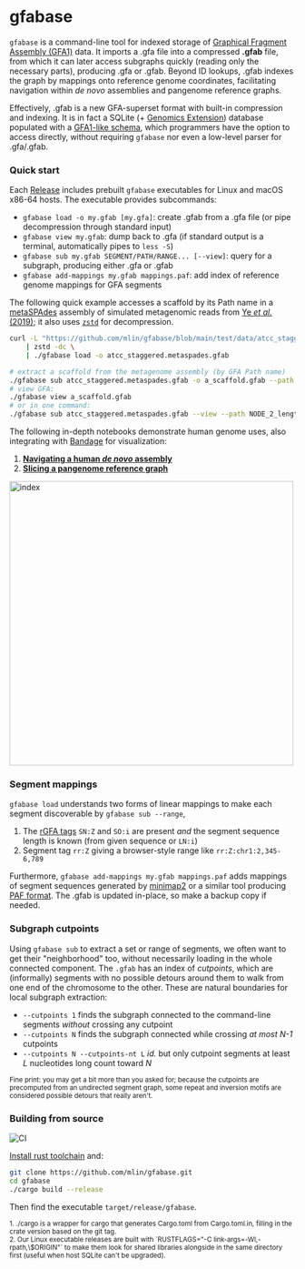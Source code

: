# gfabase

`gfabase` is a command-line tool for indexed storage of [Graphical Fragment Assembly (GFA1)](https://github.com/GFA-spec/GFA-spec) data. It imports a .gfa file into a compressed **.gfab** file, from which it can later access subgraphs quickly (reading only the necessary parts), producing .gfa or .gfab. Beyond ID lookups, .gfab indexes the graph by mappings onto reference genome coordinates, facilitating navigation within *de novo* assemblies and pangenome reference graphs.

Effectively, .gfab is a new GFA-superset format with built-in compression and indexing. It is in fact a SQLite (+ [Genomics Extension](https://github.com/mlin/GenomicSQLite)) database populated with a [GFA1-like schema](src/schema/GFA1.sql), which programmers have the option to access directly, without requiring `gfabase` nor even a low-level parser for .gfa/.gfab.

### Quick start

Each [Release](https://github.com/mlin/gfabase/releases) includes prebuilt `gfabase` executables for Linux and macOS x86-64 hosts. The executable provides subcommands:

* `gfabase load -o my.gfab [my.gfa]`: create .gfab from a .gfa file (or pipe decompression through standard input)
* `gfabase view my.gfab`: dump back to .gfa (if standard output is a terminal, automatically pipes to `less -S`)
* `gfabase sub my.gfab SEGMENT/PATH/RANGE... [--view]`: query for a subgraph, producing either .gfa or .gfab
* `gfabase add-mappings my.gfab mappings.paf`: add index of reference genome mappings for GFA segments

The following quick example accesses a scaffold by its Path name in a [metaSPAdes](https://cab.spbu.ru/software/meta-spades/) assembly of simulated metagenomic reads from [Ye <em>et al.</em> (2019)](https://dx.doi.org/10.1016/j.cell.2019.07.010); it also uses [`zstd`](https://github.com/facebook/zstd) for decompression.

```bash
curl -L "https://github.com/mlin/gfabase/blob/main/test/data/atcc_staggered.assembly_graph_with_scaffolds.gfa.zst?raw=true" \
    | zstd -dc \
    | ./gfabase load -o atcc_staggered.metaspades.gfab

# extract a scaffold from the metagenome assembly (by GFA Path name)
./gfabase sub atcc_staggered.metaspades.gfab -o a_scaffold.gfab --path NODE_2_length_747618_cov_15.708553_3
# view GFA:
./gfabase view a_scaffold.gfab
# or in one command:
./gfabase sub atcc_staggered.metaspades.gfab --view --path NODE_2_length_747618_cov_15.708553_3
```

The following in-depth notebooks demonstrate human genome uses, also integrating with [Bandage](https://rrwick.github.io/Bandage/) for visualization:

1. **[Navigating a human *de novo* assembly](notebooks/gfabaseAssemblyNavigation.ipynb)**
2. **[Slicing a pangenome reference graph](notebooks/gfabasePangenomeGraph.ipynb)**

<img width="500" alt="index" src="https://user-images.githubusercontent.com/356550/105319466-fd571080-5b68-11eb-9422-a0b3b01c7056.png">

### Segment mappings

`gfabase load` understands two forms of linear mappings to make each segment discoverable by `gfabase sub --range`,

1. The [rGFA tags](https://github.com/lh3/gfatools/blob/master/doc/rGFA.md) `SN:Z` and `SO:i` are present *and* the segment sequence length is known (from given sequence or `LN:i`)
2. Segment tag `rr:Z` giving a browser-style range like `rr:Z:chr1:2,345-6,789`

Furthermore, `gfabase add-mappings my.gfab mappings.paf` adds mappings of segment sequences generated by [minimap2](https://github.com/lh3/minimap2) or a similar tool producing [PAF format](https://github.com/lh3/miniasm/blob/master/PAF.md). The .gfab is updated in-place, so make a backup copy if needed.

### Subgraph cutpoints

Using `gfabase sub` to extract a set or range of segments, we often want to get their "neighborhood" too, without necessarily loading in the whole connected component. The `.gfab` has an index of *cutpoints*, which are (informally) segments with no possible detours around them to walk from one end of the chromosome to the other. These are natural boundaries for local subgraph extraction:

* `--cutpoints 1` finds the subgraph connected to the command-line segments *without* crossing any cutpoint
* `--cutpoints N` finds the subgraph connected while crossing *at most N-1* cutpoints
* `--cutpoints N --cutpoints-nt L` *id.* but only cutpoint segments at least *L* nucleotides long count toward *N*

<sup>Fine print: you may get a bit more than you asked for; because the cutpoints are precomputed from an undirected segment graph, some repeat and inversion motifs are considered possible detours that really aren't.</sup>

### Building from source

![CI](https://github.com/mlin/gfabase/workflows/CI/badge.svg?branch=main)

[Install rust toolchain](https://rustup.rs/) and:

```bash
git clone https://github.com/mlin/gfabase.git
cd gfabase
./cargo build --release
```

Then find the executable `target/release/gfabase`.

<sup>
1. ./cargo is a wrapper for cargo that generates Cargo.toml from Cargo.toml.in, filling in the crate version based on the git tag.
</sup>
<br/>
<sup>
2. Our Linux executable releases are built with `RUSTFLAGS="-C link-args=-Wl,-rpath,\$ORIGIN"` to make them look for shared libraries alongside in the same directory first (useful when host SQLite can't be upgraded).
</sup>
